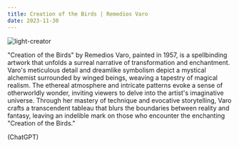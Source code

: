 ```yaml
---
title: Creation of the Birds | Remedios Varo
date: 2023-11-30
---
```


![light-creator](../light-creator.webp)

"Creation of the Birds" by Remedios Varo, painted in 1957, is a spellbinding artwork that unfolds a surreal narrative of transformation and enchantment. Varo's meticulous detail and dreamlike symbolism depict a mystical alchemist surrounded by winged beings, weaving a tapestry of magical realism. The ethereal atmosphere and intricate patterns evoke a sense of otherworldly wonder, inviting viewers to delve into the artist's imaginative universe. Through her mastery of technique and evocative storytelling, Varo crafts a transcendent tableau that blurs the boundaries between reality and fantasy, leaving an indelible mark on those who encounter the enchanting "Creation of the Birds."

(ChatGPT)
